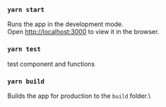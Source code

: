 <!-- DEMO [https://shipper-fe.web.app/](https://shipper-fe.web.app/) -->

### `yarn start`

Runs the app in the development mode.\
Open [http://localhost:3000](http://localhost:3000) to view it in the browser.

### `yarn test`

test component and functions

### `yarn build`

Builds the app for production to the `build` folder.\
